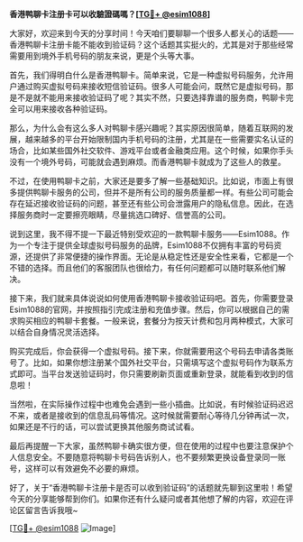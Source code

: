 **香港鸭聊卡注册卡可以收驗證碼嗎？[[TG💪+ @esim1088](https://t.me/s/esim1088)]**

大家好，欢迎来到今天的分享时间！今天咱们要聊聊一个很多人都关心的话题——香港鸭聊卡注册卡能不能收到验证码？这个话题其实挺火的，尤其是对于那些经常需要用到境外手机号码的朋友来说，更是个头等大事。

首先，我们得明白什么是香港鸭聊卡。简单来说，它是一种虚拟号码服务，允许用户通过购买虚拟号码来接收短信验证码。很多人可能会问，既然它是虚拟号码，那是不是就不能用来接收验证码了呢？其实不然，只要选择靠谱的服务商，鸭聊卡完全可以用来接收各种验证码。

那么，为什么会有这么多人对鸭聊卡感兴趣呢？其实原因很简单，随着互联网的发展，越来越多的平台开始限制国内手机号码的注册，尤其是在一些需要实名认证的场合，比如某些国外社交软件、游戏平台或者金融类应用。这个时候，如果你手头没有一个境外号码，可能就会遇到麻烦。而香港鸭聊卡就成为了这些人的救星。

不过，在使用鸭聊卡之前，大家还是要多了解一些基础知识。比如说，市面上有很多提供鸭聊卡服务的公司，但并不是所有公司的服务质量都一样。有些公司可能会存在延迟接收验证码的问题，甚至还有些公司会泄露用户的隐私信息。因此，在选择服务商时一定要擦亮眼睛，尽量挑选口碑好、信誉高的公司。

说到这里，我不得不提一下最近特别受欢迎的一款鸭聊卡服务——Esim1088。作为一个专注于提供全球虚拟号码服务的品牌，Esim1088不仅拥有丰富的号码资源，还提供了非常便捷的操作界面。无论是从稳定性还是安全性来看，它都是一个不错的选择。而且他们的客服团队也很给力，有任何问题都可以随时联系他们解决。

接下来，我们就来具体说说如何使用香港鸭聊卡接收验证码吧。首先，你需要登录Esim1088的官网，并按照指引完成注册和充值步骤。然后，你可以根据自己的需求购买相应的鸭聊卡套餐。一般来说，套餐分为按天计费和包月两种模式，大家可以结合自身情况灵活选择。

购买完成后，你会获得一个虚拟号码。接下来，你就需要用这个号码去申请各类账号了。比如，如果你想注册某个国外社交平台，只需填写这个虚拟号码作为联系方式即可。当平台发送验证码时，你只需要刷新页面或重新登录，就能看到收到的信息啦！

当然啦，在实际操作过程中也难免会遇到一些小插曲。比如说，有时候验证码迟迟不来，或者是接收到的信息乱码等情况。这时候就需要耐心等待几分钟再试一次，如果还是不行的话，可以尝试更换其他服务商试试看。

最后再提醒一下大家，虽然鸭聊卡确实很方便，但在使用的过程中也要注意保护个人信息安全。不要随意将鸭聊卡号码告诉别人，也不要频繁更换设备登录同一账号，这样可以有效避免不必要的麻烦。

好了，关于“香港鸭聊卡注册卡是否可以收到验证码”的话题就先聊到这里啦！希望今天的分享能够帮到你们。如果你还有什么疑问或者其他想了解的内容，欢迎在评论区留言告诉我哦~ 

[[TG💪+ @esim1088](https://t.me/s/esim1088) ![Image](https://i.postimg.cc/4NQfJmqS/Snipaste-2025-05-13-00-14-12.png)]